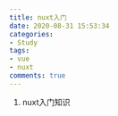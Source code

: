 ```yaml
---
title: nuxt入门
date: 2020-08-31 15:53:34
categories:
- Study
tags:
- vue
- nuxt
comments: true
---
```


1. nuxt入门知识
